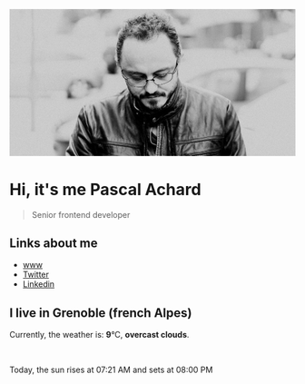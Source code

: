 ![Pascal Achard](./images/photo-pascal-achard.jpg)
# Hi, it's me Pascal Achard
> Senior frontend developer

## Links about me
- [www](https://www.pascal-achard.com)
- [Twitter](https://twitter.com/botmaster)
- [Linkedin](http://www.linkedin.com/in/pascal-achard)


## I live in Grenoble (french Alpes)
Currently, the weather is: **9**°C, **overcast clouds**.

<img src="https://openweathermap.org/img/w/04d.png" alt="">

Today, the sun rises at 07:21 AM and sets at 08:00 PM


<p style="display: flex; flex-wrap: wrap; gap: 20px;">
</p>
